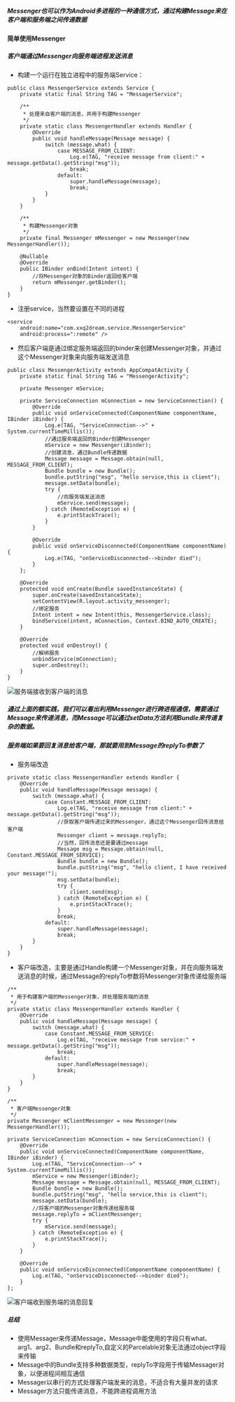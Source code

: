##### Messenger也可以作为Android多进程的一种通信方式，通过构建Message来在客户端和服务端之间传递数据
#### 简单使用Messenger
##### 客户端通过Messenger向服务端进程发送消息
- 构建一个运行在独立进程中的服务端Service：

```
public class MessengerService extends Service {
    private static final String TAG = "MessagerService";

    /**
     * 处理来自客户端的消息，并用于构建Messenger
     */
    private static class MessengerHandler extends Handler {
        @Override
        public void handleMessage(Message message) {
            switch (message.what) {
                case MESSAGE_FROM_CLIENT:
                    Log.e(TAG, "receive message from client:" + message.getData().getString("msg"));
                    break;
                default:
                    super.handleMessage(message);
                    break;
            }
        }
    }

    /**
     * 构建Messenger对象
     */
    private final Messenger mMessenger = new Messenger(new MessengerHandler());

    @Nullable
    @Override
    public IBinder onBind(Intent intent) {
        //将Messenger对象的Binder返回给客户端
        return mMessenger.getBinder();
    }
}
```
- 注册service，当然要设置在不同的进程

```
<service
    android:name="com.xxq2dream.service.MessengerService"
    android:process=":remote" />
```
- 然后客户端是通过绑定服务端返回的binder来创建Messenger对象，并通过这个Messenger对象来向服务端发送消息

```
public class MessengerActivity extends AppCompatActivity {
    private static final String TAG = "MessengerActivity";

    private Messenger mService;

    private ServiceConnection mConnection = new ServiceConnection() {
        @Override
        public void onServiceConnected(ComponentName componentName, IBinder iBinder) {
            Log.e(TAG, "ServiceConnection-->" + System.currentTimeMillis());
            //通过服务端返回的Binder创建Messenger
            mService = new Messenger(iBinder);
            //创建消息，通过Bundle传递数据
            Message message = Message.obtain(null, MESSAGE_FROM_CLIENT);
            Bundle bundle = new Bundle();
            bundle.putString("msg", "hello service,this is client");
            message.setData(bundle);
            try {
                //向服务端发送消息
                mService.send(message);
            } catch (RemoteException e) {
                e.printStackTrace();
            }
        }

        @Override
        public void onServiceDisconnected(ComponentName componentName) {
            Log.e(TAG, "onServiceDisconnected-->binder died");
        }
    };

    @Override
    protected void onCreate(Bundle savedInstanceState) {
        super.onCreate(savedInstanceState);
        setContentView(R.layout.activity_messenger);
        //绑定服务
        Intent intent = new Intent(this, MessengerService.class);
        bindService(intent, mConnection, Context.BIND_AUTO_CREATE);
    }

    @Override
    protected void onDestroy() {
        //解绑服务
        unbindService(mConnection);
        super.onDestroy();
    }
}
```
![服务端接收到客户端的消息](https://upload-images.jianshu.io/upload_images/2196721-b57c58504b617007.png?imageMogr2/auto-orient/strip%7CimageView2/2/w/1240)

##### 通过上面的额实践，我们可以看出利用Messenger进行跨进程通信，需要通过Message来传递消息，而Message可以通过setData方法利用Bundle来传递复杂的数据。
##### 服务端如果要回复消息给客户端，那就要用到Message的replyTo参数了
- 服务端改造

```
private static class MessengerHandler extends Handler {
    @Override
    public void handleMessage(Message message) {
        switch (message.what) {
            case Constant.MESSAGE_FROM_CLIENT:
                Log.e(TAG, "receive message from client:" + message.getData().getString("msg"));
                //获取客户端传递过来的Messenger，通过这个Messenger回传消息给客户端
                Messenger client = message.replyTo;
                //当然，回传消息还是要通过message
                Message msg = Message.obtain(null, Constant.MESSAGE_FROM_SERVICE);
                Bundle bundle = new Bundle();
                bundle.putString("msg", "hello client, I have received your message!");
                msg.setData(bundle);
                try {
                    client.send(msg);
                } catch (RemoteException e) {
                    e.printStackTrace();
                }
                break;
            default:
                super.handleMessage(message);
                break;
        }
    }
}
```
- 客户端改造，主要是通过Handle构建一个Messenger对象，并在向服务端发送消息的时候，通过Message的replyTo参数将Messenger对象传递给服务端

```
/**
 * 用于构建客户端的Messenger对象，并处理服务端的消息
 */
private static class MessengerHandler extends Handler {
    @Override
    public void handleMessage(Message message) {
        switch (message.what) {
            case Constant.MESSAGE_FROM_SERVICE:
                Log.e(TAG, "receive message from service:" + message.getData().getString("msg"));
                break;
            default:
                super.handleMessage(message);
                break;
        }
    }
}

/**
 * 客户端Messenger对象
 */
private Messenger mClientMessenger = new Messenger(new MessengerHandler());

private ServiceConnection mConnection = new ServiceConnection() {
    @Override
    public void onServiceConnected(ComponentName componentName, IBinder iBinder) {
        Log.e(TAG, "ServiceConnection-->" + System.currentTimeMillis());
        mService = new Messenger(iBinder);
        Message message = Message.obtain(null, MESSAGE_FROM_CLIENT);
        Bundle bundle = new Bundle();
        bundle.putString("msg", "hello service,this is client");
        message.setData(bundle);
        //将客户端的Messenger对象传递给服务端
        message.replyTo = mClientMessenger;
        try {
            mService.send(message);
        } catch (RemoteException e) {
            e.printStackTrace();
        }
    }

    @Override
    public void onServiceDisconnected(ComponentName componentName) {
        Log.e(TAG, "onServiceDisconnected-->binder died");
    }
};
```
![客户端收到服务端的消息回复](https://upload-images.jianshu.io/upload_images/2196721-ff8e7b2df868696d.png?imageMogr2/auto-orient/strip%7CimageView2/2/w/1240)

##### 总结
- 使用Messager来传递Message，Message中能使用的字段只有what、arg1、arg2、Bundle和replyTo,自定义的Parcelable对象无法通过object字段来传输
- Message中的Bundle支持多种数据类型，replyTo字段用于传输Messager对象，以便进程间相互通信
- Messager以串行的方式处理客户端发来的消息，不适合有大量并发的请求
- Messager方法只能传递消息，不能跨进程调用方法
